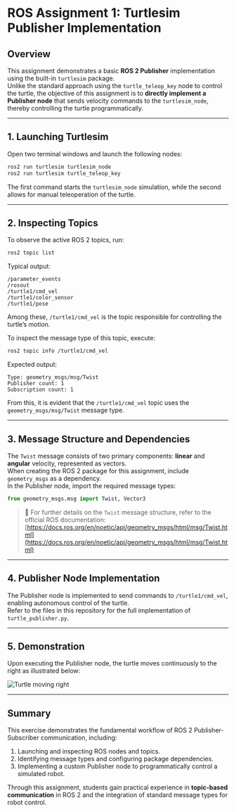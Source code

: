 # ROS Assignment 1: Turtlesim Publisher Implementation

## Overview
This assignment demonstrates a basic **ROS 2 Publisher** implementation using the built-in `turtlesim` package.  
Unlike the standard approach using the `turtle_teleop_key` node to control the turtle, the objective of this assignment is to **directly implement a Publisher node** that sends velocity commands to the `turtlesim_node`, thereby controlling the turtle programmatically.

---

## 1. Launching Turtlesim

Open two terminal windows and launch the following nodes:

```bash
ros2 run turtlesim turtlesim_node
ros2 run turtlesim turtle_teleop_key
```

The first command starts the `turtlesim_node` simulation, while the second allows for manual teleoperation of the turtle.  

---

## 2. Inspecting Topics

To observe the active ROS 2 topics, run:

```bash
ros2 topic list
```

Typical output:

```
/parameter_events
/rosout
/turtle1/cmd_vel
/turtle1/color_sensor
/turtle1/pose
```

Among these, `/turtle1/cmd_vel` is the topic responsible for controlling the turtle’s motion.  

To inspect the message type of this topic, execute:

```bash
ros2 topic info /turtle1/cmd_vel
```

Expected output:

```
Type: geometry_msgs/msg/Twist
Publisher count: 1
Subscription count: 1
```

From this, it is evident that the `/turtle1/cmd_vel` topic uses the `geometry_msgs/msg/Twist` message type.

---

## 3. Message Structure and Dependencies

The `Twist` message consists of two primary components: **linear** and **angular** velocity, represented as vectors.  
When creating the ROS 2 package for this assignment, include `geometry_msgs` as a dependency.  
In the Publisher node, import the required message types:

```python
from geometry_msgs.msg import Twist, Vector3
```

> 📃 For further details on the `Twist` message structure, refer to the official ROS documentation:  
>[https://docs.ros.org/en/noetic/api/geometry_msgs/html/msg/Twist.html](https://docs.ros.org/en/noetic/api/geometry_msgs/html/msg/Twist.html)

---

## 4. Publisher Node Implementation

The Publisher node is implemented to send commands to `/turtle1/cmd_vel`, enabling autonomous control of the turtle.  
Refer to the files in this repository for the full implementation of `turtle_publisher.py`.

---

## 5. Demonstration

Upon executing the Publisher node, the turtle moves continuously to the right as illustrated below:  

![Turtle moving right](https://github.com/user-attachments/assets/a722eefd-a687-4929-9319-0f2c4c6c4fbb)

---

## Summary

This exercise demonstrates the fundamental workflow of ROS 2 Publisher-Subscriber communication, including:  

1. Launching and inspecting ROS nodes and topics.  
2. Identifying message types and configuring package dependencies.  
3. Implementing a custom Publisher node to programmatically control a simulated robot.

Through this assignment, students gain practical experience in **topic-based communication** in ROS 2 and the integration of standard message types for robot control.
